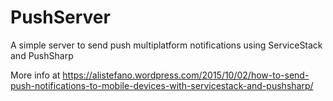 # PushServer
A simple server to send push multiplatform notifications using ServiceStack and PushSharp

More info at https://alistefano.wordpress.com/2015/10/02/how-to-send-push-notifications-to-mobile-devices-with-servicestack-and-pushsharp/
